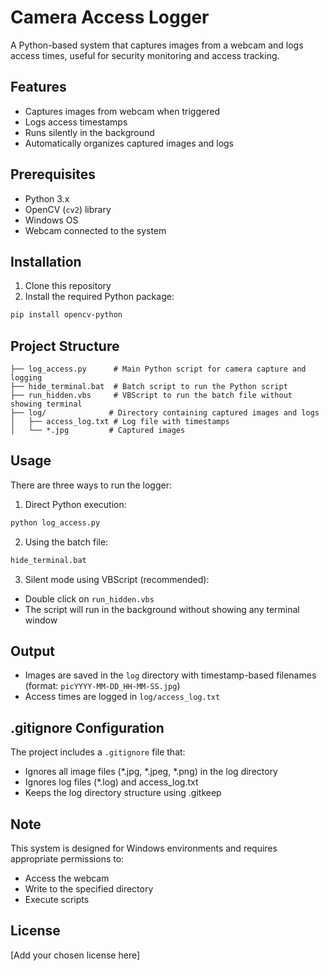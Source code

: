 # Camera Access Logger

A Python-based system that captures images from a webcam and logs access times, useful for security monitoring and access tracking.

## Features

- Captures images from webcam when triggered
- Logs access timestamps
- Runs silently in the background
- Automatically organizes captured images and logs

## Prerequisites

- Python 3.x
- OpenCV (`cv2`) library
- Windows OS
- Webcam connected to the system

## Installation

1. Clone this repository
2. Install the required Python package:
```bash
pip install opencv-python
```

## Project Structure

```
├── log_access.py      # Main Python script for camera capture and logging
├── hide_terminal.bat  # Batch script to run the Python script
├── run_hidden.vbs     # VBScript to run the batch file without showing terminal
├── log/              # Directory containing captured images and logs
│   ├── access_log.txt # Log file with timestamps
│   └── *.jpg         # Captured images
```

## Usage

There are three ways to run the logger:

1. Direct Python execution:
```bash
python log_access.py
```

2. Using the batch file:
```bash
hide_terminal.bat
```

3. Silent mode using VBScript (recommended):
- Double click on `run_hidden.vbs`
- The script will run in the background without showing any terminal window

## Output

- Images are saved in the `log` directory with timestamp-based filenames (format: `picYYYY-MM-DD_HH-MM-SS.jpg`)
- Access times are logged in `log/access_log.txt`

## .gitignore Configuration

The project includes a `.gitignore` file that:
- Ignores all image files (*.jpg, *.jpeg, *.png) in the log directory
- Ignores log files (*.log) and access_log.txt
- Keeps the log directory structure using .gitkeep

## Note

This system is designed for Windows environments and requires appropriate permissions to:
- Access the webcam
- Write to the specified directory
- Execute scripts

## License

[Add your chosen license here]